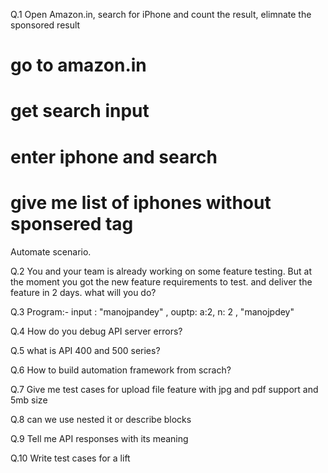 Q.1 Open Amazon.in, search for iPhone and count the result, elimnate the sponsored result
# go to amazon.in
# get search input
# enter iphone and search
# give me list of iphones without sponsered tag
Automate scenario.

Q.2 You and your team is already working on some feature testing. But at the moment you got the new feature requirements to test. and deliver the feature in 2 days. what will you do?

Q.3 Program:- input : "manojpandey" , ouptp: a:2, n: 2 , "manojpdey"

Q.4 How do you debug API server errors?

Q.5 what is API 400 and 500 series?

Q.6 How to build automation framework from scrach?

Q.7 Give me test cases for upload file feature with jpg and pdf support and 5mb size

Q.8 can we use nested it or describe blocks

Q.9 Tell me API responses with its meaning

Q.10 Write test cases for a lift